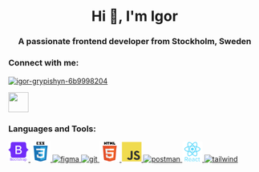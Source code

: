 <h1 align="center">Hi 👋, I'm Igor</h1>
<h3 align="center">A passionate frontend developer from Stockholm, Sweden</h3>

<h3 align="left">Connect with me:</h3>

<div align="left">
<a href="https://linkedin.com/in/igor-grypishyn-6b9998204" target="blank"><img align="center" src="https://raw.githubusercontent.com/rahuldkjain/github-profile-readme-generator/master/src/images/icons/Social/linked-in-alt.svg" alt="igor-grypishyn-6b9998204" height="40" width="40" /></a>

<a href="http://igordev.se/" target="blank"><img align="center" src="https://lh3.googleusercontent.com/pw/AP1GczO1-pFSt32h-5aOMJGEdvV2D0-p6HRn_Ge5cHcrIwyaS-SR0sciXxXPbww6GQisrE_AZVfWV37uYNIGCBbUpLmKff88EncVXeB2luy0v9BOXOM_eGi6JmkqudB-e7OortNhIj9u4znimFAuFeTZeu4pEKG4suiA14OV8g84o4tOndlYj-aTXfXialsma-VISv6gYBnNSUoOJKR5f10iPkBo1HY3sAGwjnjMIxxkzsGWzgLBq-PLUtdJFVkUp2kEYkDRdUPdrm6oAUDt8z2ikJGJwwX3pd3H-0brutqgzYiH9t3xNSle6MWBmFWR0KxblS573aMF9eJlGnnF2o-9rj8Q53bXlmed83vmtxeHMWDsb9FU6a48SaB9-ZsOHfoCDR4NPrMbGjp-3-26F7hgPbHM6vDA4ca-JgALXt1xlce5D14fO_4nL_WWTxFOqjd9vw774a9YBU-e5wVs-9Yph8TH703PV7gOjK3BED7wIUiVPcxy-WL1A3hkQ4yIu9x5wYzOEGtg1Wl2Ion1TJ9BmUChWlWARVVFqyh7nEiqpVkyv1WzkR8r6xvFBFh9JQ2fOR2F6ogAqXgVrkSGDooNwk9uRjz6FcW3QHo1niRXxSJDNViT-PVfiEFWa4d5MeJMMbuhqcINjcE3-gnXqLfo4sX-ZU9Hf-dJQ9EkSH8ikmvl6uXafD6iRpZ3YOv4-CUQiWPI_hJUA08BPbtH2PC_vItF2J6pJpU9FNlnsFg6vxoYZydu8JGPMfYI32F0MuyfftfyAzXri6AD0_tEl_0m7SfnvNJKcz1nb8xla-vrgwUOrrQxkdvpinj-GLIsuxPVhHZDI7m46rbzwdqn6Yp8qUslbzHl7zAaqbhqyVBy26AAldHAbe2viMTTMi-VwHDjxfqq0i7hm_2_ve7Z6b4yBLi3d8zsEVMoMeBeyjPgX-WoLuud9rDYDNGYh3ei2dc=w512-h512-s-no-gm?authuser=0" height="40" width="40" /></a>
</div>

<h3 align="left">Languages and Tools:</h3>
<p align="left"> <a href="https://getbootstrap.com" target="_blank" rel="noreferrer"> <img src="https://raw.githubusercontent.com/devicons/devicon/master/icons/bootstrap/bootstrap-plain-wordmark.svg" alt="bootstrap" width="40" height="40"/> </a> <a href="https://www.w3schools.com/css/" target="_blank" rel="noreferrer"> <img src="https://raw.githubusercontent.com/devicons/devicon/master/icons/css3/css3-original-wordmark.svg" alt="css3" width="40" height="40"/> </a> <a href="https://www.figma.com/" target="_blank" rel="noreferrer"> <img src="https://www.vectorlogo.zone/logos/figma/figma-icon.svg" alt="figma" width="40" height="40"/> </a> <a href="https://git-scm.com/" target="_blank" rel="noreferrer"> <img src="https://www.vectorlogo.zone/logos/git-scm/git-scm-icon.svg" alt="git" width="40" height="40"/> </a> <a href="https://www.w3.org/html/" target="_blank" rel="noreferrer"> <img src="https://raw.githubusercontent.com/devicons/devicon/master/icons/html5/html5-original-wordmark.svg" alt="html5" width="40" height="40"/> </a> <a href="https://developer.mozilla.org/en-US/docs/Web/JavaScript" target="_blank" rel="noreferrer"> <img src="https://raw.githubusercontent.com/devicons/devicon/master/icons/javascript/javascript-original.svg" alt="javascript" width="40" height="40"/> </a> <a href="https://postman.com" target="_blank" rel="noreferrer"> <img src="https://www.vectorlogo.zone/logos/getpostman/getpostman-icon.svg" alt="postman" width="40" height="40"/> </a> <a href="https://reactjs.org/" target="_blank" rel="noreferrer"> <img src="https://raw.githubusercontent.com/devicons/devicon/master/icons/react/react-original-wordmark.svg" alt="react" width="40" height="40"/> </a> <a href="https://tailwindcss.com/" target="_blank" rel="noreferrer"> <img src="https://www.vectorlogo.zone/logos/tailwindcss/tailwindcss-icon.svg" alt="tailwind" width="40" height="40"/> </a> </p>
